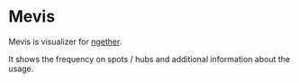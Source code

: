 Mevis
=====

Mevis is visualizer for [ngether](https://github.com/Klab-Berlin/ngether).

It shows the frequency on spots / hubs and additional information about the usage.
